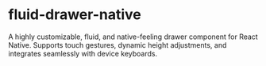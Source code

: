 # fluid-drawer-native
A highly customizable, fluid, and native-feeling drawer component for React Native. Supports touch gestures, dynamic height adjustments, and integrates seamlessly with device keyboards.
